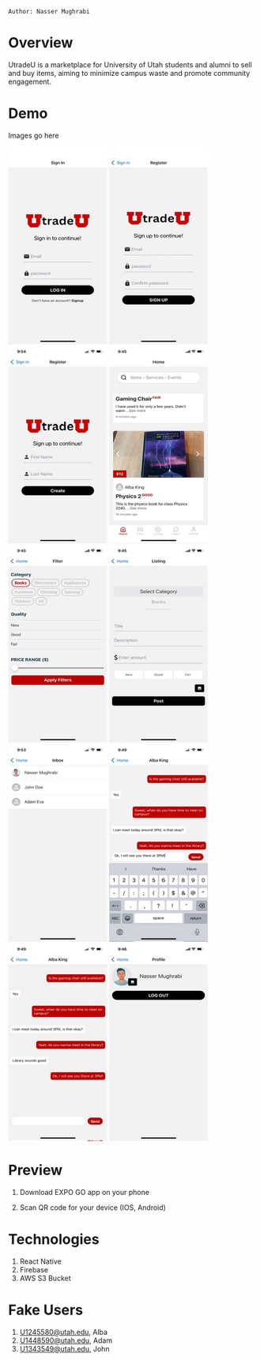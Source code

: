 ```
Author: Nasser Mughrabi
```

# Overview

UtradeU is a marketplace for University of Utah students and alumni to sell and buy items, aiming to minimize campus waste and promote community engagement.

# Demo

Images go here

<img src="./readmeImages/login.jpeg" height="400" width="200">
<img src="./readmeImages/signup.jpeg" height="400" width="200">
<img src="./readmeImages/name.jpeg" height="400" width="200">
<img src="./readmeImages/home.jpeg" height="400" width="200">
<img src="./readmeImages/filter.jpeg" height="400" width="200">
<img src="./readmeImages/listing.jpeg" height="400" width="200">
<img src="./readmeImages/inbox.jpeg" height="400" width="200">
<img src="./readmeImages/chat1.jpeg" height="400" width="200">
<img src="./readmeImages/chat.jpeg" height="400" width="200">
<img src="./readmeImages/profile.jpeg" height="400" width="200">

# Preview

1. Download EXPO GO app on your phone

2. Scan QR code for your device (IOS, Android)

# Technologies

1. React Native
2. Firebase
3. AWS S3 Bucket

# Fake Users

1. U1245580@utah.edu, Alba
2. U1448590@utah.edu, Adam
3. U1343549@utah.edu, John
